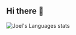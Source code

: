 ## Hi there 👋

![Joel's Languages stats](https://github-readme-stats.vercel.app/api/top-langs/?username=chillprogrammer&theme=buefy&layout=compact&langs_count=10)
